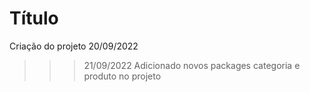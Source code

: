 <h1>Título</h1>

Criação do projeto 20/09/2022

>>> 21/09/2022
Adicionado novos packages categoria e produto no projeto